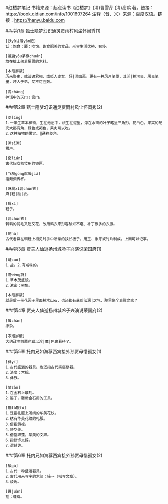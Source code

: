 #红楼梦笔记
	书籍来源：起点读书《红楼梦》(清)曹雪芹 (清)高鹗 著。链接：https://book.qidian.com/info/1001607264
	注释（音、义）来源：百度汉语。链接：https://hanyu.baidu.com

###第1章 甄士隐梦幻识通灵贾雨村风尘怀闺秀(1)
```
[饫yù甘餍yàn肥]
饫：饱食；餍：吃饱。饱食肥美的食品。形容生活优裕、奢侈。

[蓬牖yǒu茅椽chuán]
放在檩上架着屋顶的木料。

[本段屏蔽]
历来野史，或讪谤君相，或贬人妻女，奸|滢凶恶。更有一种风月笔墨，其淫|秽污臭，屠毒笔墨，坏人子弟，又不可胜数。

[阊chāng]
神话中的天门；宫门。

```

###第2章 甄士隐梦幻识通灵贾雨村风尘怀闺秀(2)
```
[菱líng]
1.一年生草本植物，生在池沼中，根生在泥里，浮在水面的叶子略呈三角形，花白色。果实的硬壳大都有角，绿色或褐色，果肉可以吃。
2.这种植物的果实。‖通称菱角。

[澌sī澌]
雪声。

[奁lián]
古代妇女梳妆用的镜匣。

[飞觥gōng献斝jiǎ]
指频频传杯。

[麻屣xǐ鹑chún衣]
麻|鞋|破|衣。

[屣xǐ]
鞋子。

[鹑chún衣]
鹌鹑的羽毛又短又花，故用鹑衣来形容破烂不堪、补丁很多的衣服。

[笏hù]
古代君臣在朝廷上相见时手中所拿的狭长板子，用玉、象牙或竹片制成，上面可以记事。

```

###第3章 贾夫人仙逝扬州城冷子兴演说荣国府(1)
```
[鹾cuó]
1.盐。2.有咸味的。

[蓊wěng蔚]
1.草木茂盛貌。
2.浓密；密集。

[本段屏蔽]
就是后一带花园子里面树木山石，也还都有蓊蔚洇润|之气，那里像个衰败之家？

```

###第4章 贾夫人仙逝扬州城冷子兴演说荣国府(2)
```
[羼chàn]
掺杂。

[本段屏蔽]
大约政老前辈也错以淫|魔|色鬼看待了。

```

###第5章 托内兄如海荐西宾接外孙贾母惜孤女(1)
```
[彝yí]
1.古代盛酒的器具。也泛指古代宗庙祭器。
2.法度；常规。
3.彝族。

[錾zàn]
1.在金石上雕刻。
2.錾子，雕凿金石用的工具。

[黼fǔ黻fú]
1.泛指礼服上所绣的华美花纹。
2.绣有华美花纹的礼服。
3.借指爵禄。
4.使华美。
5.借指辞藻，华美的文辞。
6.指修饰文辞。
7.谓辅佐。

```

###第6章 托内兄如海荐西宾接外孙贾母惜孤女(2)
```
[觚gū]
1.古代一种盛酒器具。
2.古代用来写字的木简：操～（指写文章）。
3.棱角。

[罥juàn]
挂；缠绕。

```

###
